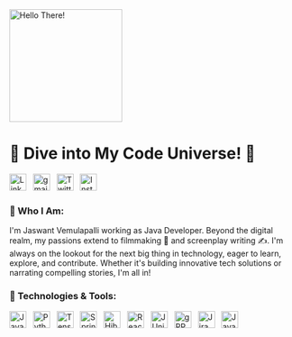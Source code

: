 <div align="left">

<img src="https://media.giphy.com/media/Nx0rz3jtxtEre/giphy.gif" alt="Hello There!" width="200" />

<h1>🚀 Dive into My Code Universe! 🌌</h1>

<a href="https://www.linkedin.com/in/jaswant-vemulapalli/" target="_blank"><img src="https://www.linkedin.com/favicon.ico" width="30" alt="LinkedIn"></a>&nbsp;&nbsp;
<a href="mailto:vjaswant7@gmail.co" target="_blank"><img src="https://mail.google.com/favicon.ico" width="30" alt="gmail"></a>&nbsp;&nbsp;
<a href="https://twitter.com/Jaswant72" target="_blank"><img src="https://www.twitter.com/favicon.ico" width="30" alt="Twitter"></a>&nbsp;&nbsp;
<a href="https://www.instagram.com/jaswant_vemulapalli/" target="_blank"><img src="https://www.instagram.com/favicon.ico" width="30" alt="Instagram"></a>

<h3>👤 Who I Am:</h3>
<p>
  I'm Jaswant Vemulapalli working as Java Developer. Beyond the digital realm, my passions extend to filmmaking 🎥 and screenplay writing ✍️. I'm always on the lookout for the next big thing in technology, eager to learn, explore, and contribute. Whether it's building innovative tech solutions or narrating compelling stories, I'm all in!
</p>

<h3>🔧 Technologies & Tools:</h3>
<a href="https://www.java.com" target="_blank"><img src="https://simpleicons.org/icons/java.svg" width="30" alt="Java"></a>&nbsp;&nbsp;
<a href="https://www.python.org" target="_blank"><img src="https://www.python.org/favicon.ico" width="30" alt="Python"></a>&nbsp;&nbsp;
<a href="https://www.tensorflow.org" target="_blank"><img src="https://www.tensorflow.org/favicon.ico" width="30" alt="TensorFlow"></a>&nbsp;&nbsp;
<a href="https://spring.io" target="_blank"><img src="https://spring.io/favicon.ico" width="30" alt="Spring Boot"></a>&nbsp;&nbsp;
<a href="https://hibernate.org" target="_blank"><img src="https://hibernate.org/favicon.ico" width="30" alt="Hibernate"></a>&nbsp;&nbsp;
<a href="https://reactjs.org" target="_blank"><img src="https://reactjs.org/favicon.ico" width="30" alt="React"></a>&nbsp;&nbsp;
<a href="https://junit.org" target="_blank"><img src="https://simpleicons.org/icons/junit5.svg" width="30" alt="JUnit 5"></a>&nbsp;&nbsp;
<a href="https://grpc.io" target="_blank"><img src="https://grpc.io/favicon.ico" width="30" alt="gRPC"></a>&nbsp;&nbsp;
<a href="https://www.atlassian.com/software/jira" target="_blank"><img src="https://www.atlassian.com/favicon.ico" width="30" alt="Jira"></a>&nbsp;&nbsp;
<a href="https://www.javascript.com" target="_blank"><img src="https://www.javascript.com/favicon.ico" width="30" alt="JavaScript"></a>

</div>






